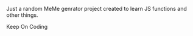 
Just a random MeMe genrator project created to learn JS functions and other things.

Keep On Coding
